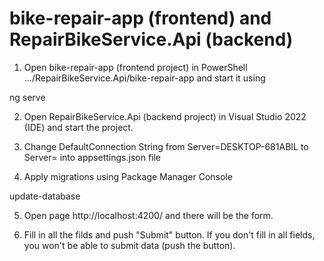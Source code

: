 # bike-repair-app (frontend) and RepairBikeService.Api (backend)

1. Open bike-repair-app (frontend project) in PowerShell .../RepairBikeService.Api/bike-repair-app and start it using 

ng serve

2. Open RepairBikeService.Api (backend project) in Visual Studio 2022 (IDE) and start the project.

3. Change DefaultConnection String from Server=DESKTOP-681ABIL to Server=<your server name> into appsettings.json file

4. Apply migrations using Package Manager Console

update-database

5. Open page http://localhost:4200/ and there will be the form.

6. Fill in all the filds and push "Submit" button.
If you don't fill in all fields, you won't be able to submit data (push the button).
